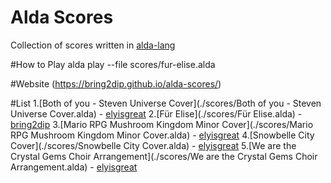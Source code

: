 # Alda Scores
Collection of scores written in [alda-lang](https://github.com/alda-lang/alda) 

#How to Play
alda play --file scores/fur-elise.alda

#Website
(https://bring2dip.github.io/alda-scores/)

#List
1.[Both of you - Steven Universe Cover](./scores/Both of you - Steven Universe Cover.alda) - [elyisgreat](https://github.com/elyisgreat)
2.[Für Elise](./scores/Für Elise.alda) - [bring2dip](https://github.com/bring2dip)
3.[Mario RPG Mushroom Kingdom Minor Cover](./scores/Mario RPG Mushroom Kingdom Minor Cover.alda) - [elyisgreat](https://github.com/elyisgreat)
4.[Snowbelle City Cover](./scores/Snowbelle City Cover.alda) - [elyisgreat](https://github.com/elyisgreat)
5.[We are the Crystal Gems Choir Arrangement](./scores/We are the Crystal Gems Choir Arrangement.alda) - [elyisgreat](https://github.com/elyisgreat)






